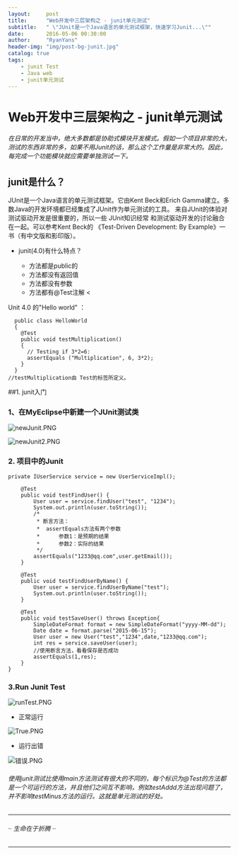 ```yaml
---
layout:     post
title:      "Web开发中三层架构之 - junit单元测试"
subtitle:   " \"JUnit是一个Java语言的单元测试框架，快速学习Junit...\""
date:       2016-05-06 00:30:00
author:     "RyanYans"
header-img: "img/post-bg-junit.jpg"
catalog: true
tags:
    - junit Test
    - Java web
    - junit单元测试
---
```


# Web开发中三层架构之 - junit单元测试  

###### 在日常的开发当中，绝大多数都是协助式模块开发模式。假如一个项目非常的大，测试的东西非常的多，如果不用Junit的话，那么这个工作量是非常大的。因此，每完成一个功能模块就应需要单独测试一下。
  
## junit是什么？

JUnit是一个Java语言的单元测试框架。它由Kent Beck和Erich Gamma建立。多数Java的开发环境都已经集成了JUnit作为单元测试的工具。  来自JUnit的体验对测试驱动开发是很重要的，所以一些 JUnit知识经常 和测试驱动开发的讨论融合在一起。可以参考Kent Beck的 《Test-Driven Development: By Example》一书（有中文版和影印版）。

 
* junit(4.0)有什么特点？

 	>
 	* 方法都是public的  
 	* 方法都没有返回值  
 	* 方法都没有参数  
 	* 方法都有@Test注解
	<  

Unit 4.0 的"Hello world" ：
		
	  public class HelloWorld
	  {
	    @Test 
		public void testMultiplication()
	    {
	      // Testing if 3*2=6:
	      assertEquals ("Multiplication", 6, 3*2);
	    }
	  }   
	//testMultiplication由 Test的标签所定义。
##1. junit入门

### 1、在MyEclipse中新建一个JUnit测试类  
![newJunit.PNG](https://ooo.0o0.ooo/2016/05/06/572cb0f2c5eb2.png)

![newJunit2.PNG](https://ooo.0o0.ooo/2016/05/06/572cb07776711.png)

### 2. 项目中的Junit

	private IUserService service = new UserServiceImpl();
	
		@Test
		public void testFindUser() {
			User user = service.findUser("test", "1234");
			System.out.println(user.toString());
			/*
			 * 断言方法：
			 * 	assertEquals方法有两个参数
			 * 		参数1：是预期的结果
			 * 		参数2：实际的结果
			 */
			assertEquals("1233@qq.com",user.getEmail());
		}
	
		@Test
		public void testFindUserByName() {
			User user = service.findUserByName("test");
			System.out.println(user.toString());
		} 
	
		@Test
		public void testSaveUser() throws Exception{
			SimpleDateFormat format = new SimpleDateFormat("yyyy-MM-dd");
			Date date = format.parse("2015-06-15");
			User user = new User("test","1234",date,"1233@qq.com");
			int res = service.saveUser(user);
			//使用断言方法，看看保存是否成功
			assertEquals(1,res);
		}
	} 

### 3.Run Junit Test  

![runTest.PNG](https://ooo.0o0.ooo/2016/05/06/572cb0781dfce.png)

* 正常运行  

![True.PNG](https://ooo.0o0.ooo/2016/05/06/572cb078238c7.png)  

* 运行出错  

![错误.PNG](https://ooo.0o0.ooo/2016/05/06/572cb07871718.png)


###### 使用junit测试比使用main方法测试有很大的不同的，每个标识为@Test的方法都是一个可运行的方法，并且他们之间互不影响，例如testAddd方法出现问题了，并不影响testMinus方法的运行。这就是单元测试的好处。  

--------------------------

###### ·· 生命在于折腾 ··

--------------------------
